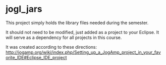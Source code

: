 jogl_jars
=========

This project simply holds the library files needed during the semester.

It should not need to be modified, just added as a project to your Eclipse.
It will serve as a dependency for all projects in this course.

It was created according to these directions:
  http://jogamp.org/wiki/index.php/Setting_up_a_JogAmp_project_in_your_favorite_IDE#Eclipse_IDE_project

